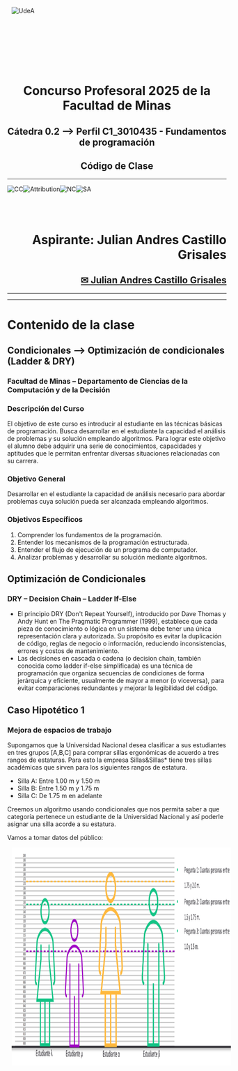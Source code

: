 <br></br>
<div align="left">
<p><img alt="UdeA" height="150px" src="https://minas.medellin.unal.edu.co/proyectos/one-health-consortium/images/unal.png" align="left" hspace="10px" vspace="0px"></p>
</div>
<div> </div>

<div> </div>

<br></br>
<br></br>
<br></br>
<br></br>
<p>
<h6 align="center"> <b> </b> </h6>
<h1 align="center"> <b> Concurso Profesoral 2025 de la Facultad de Minas </b> </h1>
<h2 align="center"> <b> Cátedra 0.2 --> Perfil C1_3010435 - Fundamentos de programación </b> </h2>
<h2 align="center"> <b> Código de Clase </b> </h2>
<hr size=10 noshade color="gray">
</p>
<p>
<img alt="CC" height="70px" src="https://creativecommons.org/images/deed/cc_blue_x2.png" align="left" hspace="0px" vspace="0px">
<img alt="Attribution" height="70px" src="https://creativecommons.org/images/deed/attribution_icon_blue_x2.png" align="left" hspace="0px" vspace="0px">
<img alt="NC" height="70px" src="https://creativecommons.org/images/deed/nc_blue_x2.png" align="left" hspace="0px" vspace="0px">
<img alt="SA" height="70px" src="https://creativecommons.org/images/deed/sa_blue_x2.png" align="left" hspace="0px" vspace="0px">
<br></br><br></br>
</p>


<div align="right">
<h1> Aspirante: Julian Andres Castillo Grisales</h1>
<h2><a href="mailto:jandres.castillo@udea.edu.co">✉ Julian Andres Castillo Grisales</a></h2>
<hr size=1 noshade color="black">


<hr size=10 noshade color="green">

</div>

# **Contenido de la clase**
## **Condicionales --> Optimización de condicionales (Ladder & DRY)**
### **Facultad de Minas – Departamento de Ciencias de la Computación y de la Decisión**

### **Descripción del Curso**

El objetivo de este curso es introducir al estudiante en las técnicas básicas de programación. Busca desarrollar en el estudiante la capacidad el análisis de problemas y su solución empleando algoritmos. Para lograr este objetivo el alumno debe adquirir una serie de conocimientos, capacidades y aptitudes que le permitan enfrentar diversas situaciones relacionadas con su carrera. 

### **Objetivo General**
Desarrollar en el estudiante la capacidad de análisis necesario para abordar problemas cuya solución pueda ser alcanzada empleando algoritmos. 

### **Objetivos Específicos**
1.   Comprender los fundamentos de la programación. 
2.   Entender los mecanismos de la programación estructurada. 
3.   Entender el flujo de ejecución de un programa de computador. 
4.   Analizar problemas y desarrollar su solución mediante algoritmos.

## **Optimización de Condicionales**
### **DRY – Decision Chain – Ladder If-Else**
*   El principio DRY (Don't Repeat Yourself), introducido por Dave Thomas y Andy Hunt en The Pragmatic Programmer (1999), establece que cada pieza de conocimiento o lógica en un sistema debe tener una única representación clara y autorizada. Su propósito es evitar la duplicación de código, reglas de negocio o información, reduciendo inconsistencias, errores y costos de mantenimiento. 
*   Las decisiones en cascada o cadena (o decision chain, también conocida como ladder if-else simplificada) es una técnica de programación que organiza secuencias de condiciones de forma jerárquica y eficiente, usualmente de mayor a menor (o viceversa), para evitar comparaciones redundantes y mejorar la legibilidad del código.

## **Caso Hipotético 1**
### **Mejora de espacios de trabajo**

Supongamos que la Universidad Nacional desea clasificar a sus estudiantes en tres grupos [A,B,C] para comprar sillas ergonómicas de acuerdo a tres rangos de estaturas. Para esto la empresa Sillas&Sillas* tiene tres sillas académicas que sirven para los siguientes rangos de estatura.

*   Silla A: Entre 1.00 m y 1.50 m
*   Silla B: Entre 1.50 m y 1.75 m
*   Silla C: De 1.75 m  en adelante

Creemos un algoritmo usando condicionales que nos permita saber a que categoría pertenece un estudiante de la Universidad Nacional y así poderle asignar una silla acorde a su estatura.

Vamos a tomar datos del público:
<p><img alt="estudiantes" height="500px" src="https://raw.githubusercontent.com/juliancastillo-udea/ConvocatoriaDocenteUnalMed/refs/heads/main/img/EstudiantesSillas.png" align="left" hspace="10px" vspace="0px"></p>
